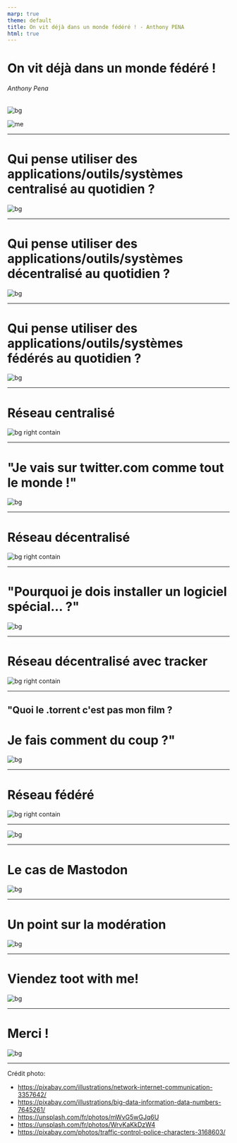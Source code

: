 ```yaml
---
marp: true
theme: default
title: On vit déjà dans un monde fédéré ! - Anthony PENA
html: true
---
```


<style>
/* Global style */

section.main-heading h1 {
    font-size: 400%;
    position: absolute;
    bottom: 0.5em;
    right: 1em;
}
</style>

<style scoped>
section h1, section h6 {
    color: white;
}
section h6 {
    position: absolute;
    bottom: 2.5rem;
    right: 1rem;
    color: white;
}

section img[alt*="me"] {
    width: 150px;
    border-radius: 50%;
    border: #0f647a 4px solid;
    position: absolute;
    bottom: 20px;
    left: 892px;
}
</style>

# On vit déjà dans un monde fédéré !

###### Anthony Pena

![bg](./img/network-3357642_1920.jpg)

![me](./img/social/me.jpg)

---

<style scoped>
section h1 strong {
    text-shadow: #FC0 1px 0 10px;
}
</style>

# Qui pense utiliser des applications/outils/systèmes **centralisé** au quotidien ? 

![bg](./img/big-data-7645261_1920.jpg)

---

<style scoped>
section h1 strong {
    text-shadow: #FC0 1px 0 10px;
}
</style>

# Qui pense utiliser des applications/outils/systèmes **décentralisé** au quotidien ? 

![bg](./img/big-data-7645261_1920.jpg)

---

<style scoped>
section h1 strong {
    text-shadow: #FC0 1px 0 10px;
}
</style>

# Qui pense utiliser des applications/outils/systèmes **fédérés** au quotidien ? 

![bg](./img/big-data-7645261_1920.jpg)

---

# Réseau centralisé

![bg right contain](./img/centralis%C3%A9.drawio.png)

<!--
- on a un point d'entrée unique
- ça peut-être un ensemble de serveur / un ensemble de datacenter / un cloud
- mais c'est contrôlé par une seule entité (une personne, une entreprise, une fondation)
-->

---

<style scoped>
section h1 {
    position: absolute;
    bottom: 0;
    right: 1rem;
    color: white;
    text-shadow: #000 1px 0 10px;
}
</style>

# "Je vais sur twitter.com comme tout le monde !"

![bg](./img/jay-clark-mWvG5wGJq6U-unsplash.jpg)

---

# Réseau décentralisé

![bg right contain](./img/d%C3%A9centralis%C3%A9.drawio.png)

<!--
- aucun point d'entrée
- il faut installer un logiciel spécial
- on doit savoir avec qui on veut échanger des données / communiquer
-->
---

<style scoped>
section h1 {
    position: absolute;
    bottom: 0;
    right: 1rem;
    color: white;
    text-shadow: #000 1px 0 10px;
}
</style>

# "Pourquoi je dois installer un logiciel spécial... ?"

![bg](./img/abdalla-m-WrvKaKkDzW4-unsplash.jpg)

---

# Réseau décentralisé avec tracker

![bg right contain](./img/d%C3%A9centralis%C3%A9%20avec%20tracker.drawio.png)

<!--
- on a potentiellement plusieurs points d'entrées
- mais il faut toujours installer un logiciel spécial
- on a pas besoin de savoir avec qui échanger des données / communiquer
-->
---

<style scoped>
section h2 {
    position: absolute;
    bottom: 1em;
    right: 1rem;
    color: white;
    text-shadow: #000 1px 0 10px;
}

section h1 {
    position: absolute;
    bottom: 0;
    right: 1rem;
    color: white;
    text-shadow: #000 1px 0 10px;
}
</style>

## "Quoi le .torrent c'est pas mon film ?
# Je fais comment du coup ?"

![bg](./img/abdalla-m-WrvKaKkDzW4-unsplash.jpg)

---

# Réseau fédéré

![bg right contain](./img/f%C3%A9d%C3%A9r%C3%A9.drawio.png)

<!--
- on a plusieurs points d'entrées, potentiellement chacun le sien
- pas forcément besoin d'un logiciel dédié
- les fédérations discutent entre elles et savent comment communiquer
-->

---

![bg](./img/final_6397bcdbe1334101373fdbb2_124764.png)

---

<style scoped>
section h1 {
    position: absolute;
    top: 8rem;
    right: 3rem;
    color: white;
    text-shadow: #000 1px 0 10px;
}
</style>

# Le cas de Mastodon

![bg](./img/joinmastodon-org.png)

<!--

- Basé sur un protocol standardisé W3C qui s'appelle ActivityPub
- Standard validé le 23 janvier 2018
- Ce protocol est utilisé par d'autres outils comme PeerTube (pleins d'autres mais moins connu)
- Aucun grand acteur ne s'est emparé du standard
- Le propriétaire est maitre

-->

---

<style scoped>
section h1 {
    position: absolute;
    top: 2rem;
    left: 2rem;
    color: white;
    text-shadow: #000 1px 0 10px;
}
</style>

# Un point sur la modération

![bg](./img/traffic-control-3168603_1920.jpg)

<!--

- 1 instance = ses propres règles
- les instances FR sont soumises au droit FR dans tous les cas
- le propriétaire de l'instance est responsable pénalement
- pas d'équipe de modération à priori
- chacun peut signaler
- le propriétaire peut bannir certaines instances

-->

---

<style scoped>
section h1 {
    position: absolute;
    bottom: 3rem;
    right: 3rem;
    color: white;
    text-shadow: #000 1px 0 10px;
}
</style>

# Viendez toot with me!

![bg](./img/mon-compte-mastodon-wide.png)

---


<style scoped>
section h1 {
    color: white;
    text-align: center;
}
</style>

# Merci !

![bg](./img/network-3357642_1920.jpg)

---

Crédit photo:
- https://pixabay.com/illustrations/network-internet-communication-3357642/
- https://pixabay.com/illustrations/big-data-information-data-numbers-7645261/
- https://unsplash.com/fr/photos/mWvG5wGJq6U
- https://unsplash.com/fr/photos/WrvKaKkDzW4
- https://pixabay.com/photos/traffic-control-police-characters-3168603/